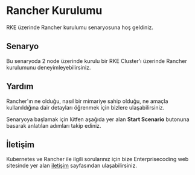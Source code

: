 
# Rancher Kurulumu

RKE üzerinde Rancher kurulumu senaryosuna hoş geldiniz.

## Senaryo

Bu senaryoda 2 node üzerinde kurulu bir RKE Cluster'ı üzerinde Rancher kurulumunu deneyimleyebilirsiniz.

## Yardım

Rancher'ın ne olduğu, nasıl bir mimariye sahip olduğu, ne amaçla kullanıldığına dair detayları öğrenmek için bizlere ulaşabilirsiniz.

Senaryoya başlamak için lütfen aşağıda yer alan **Start Scenario** butonuna basarak anlatılan adımları takip ediniz.

## İletişim

Kubernetes ve Rancher ile ilgili sorularınız için bize Enterprisecoding web sitesinde yer alan [iletişim](https://enterprisecoding.com/iletisim/) sayfasından ulaşabilirsiniz.
